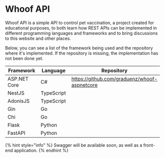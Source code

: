 # Whoof API

Whoof API is a simple API to control pet vaccination, a project created for educational purposes, to both learn how REST APIs can be implemented in different programming languages and frameworks and to bring discussions to this website and other places.

Below, you can see a list of the framework being used and the repository where it's implemented. If the repository is missing, the implementation has not been done yet.

<table><thead><tr><th width="170">Framework</th><th width="127.33333333333331">Language</th><th>Repository</th></tr></thead><tbody><tr><td>ASP.NET Core</td><td>C#</td><td><a href="https://github.com/graduenz/whoof-aspnetcore">https://github.com/graduenz/whoof-aspnetcore</a></td></tr><tr><td>NestJS</td><td>TypeScript</td><td></td></tr><tr><td>AdonisJS</td><td>TypeScript</td><td></td></tr><tr><td>Gin</td><td>Go</td><td></td></tr><tr><td>Chi</td><td>Go</td><td></td></tr><tr><td>Flask</td><td>Python</td><td></td></tr><tr><td>FastAPI</td><td>Python</td><td></td></tr></tbody></table>

{% hint style="info" %}
Swagger will be available soon, as well as a front-end application.
{% endhint %}
